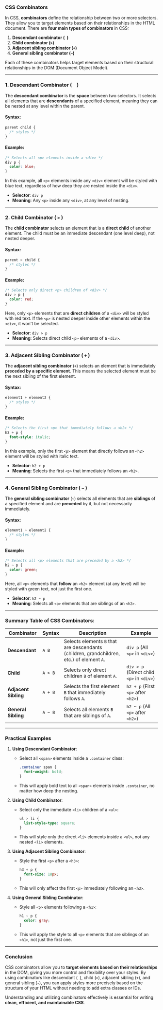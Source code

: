 ### CSS Combinators

In CSS, **combinators** define the relationship between two or more selectors. They allow you to target elements based on their relationships in the HTML document. There are **four main types of combinators** in CSS:

1. **Descendant combinator (` `)**  
2. **Child combinator (`>`)**  
3. **Adjacent sibling combinator (`+`)**  
4. **General sibling combinator (`~`)**

Each of these combinators helps target elements based on their structural relationships in the DOM (Document Object Model).

---

### 1. **Descendant Combinator ( ` ` )**

The **descendant combinator** is the **space** between two selectors. It selects all elements that are **descendants** of a specified element, meaning they can be nested at any level within the parent.

#### Syntax:
```css
parent child {
  /* styles */
}
```

#### Example:
```css
/* Selects all <p> elements inside a <div> */
div p {
  color: blue;
}
```
In this example, all `<p>` elements inside any `<div>` element will be styled with blue text, regardless of how deep they are nested inside the `<div>`.

- **Selector**: `div p`
- **Meaning**: Any `<p>` inside any `<div>`, at any level of nesting.

---

### 2. **Child Combinator ( `>` )**

The **child combinator** selects an element that is a **direct child** of another element. The child must be an immediate descendant (one level deep), not nested deeper.

#### Syntax:
```css
parent > child {
  /* styles */
}
```

#### Example:
```css
/* Selects only direct <p> children of <div> */
div > p {
  color: red;
}
```
Here, only `<p>` elements that are **direct children** of a `<div>` will be styled with red text. If the `<p>` is nested deeper inside other elements within the `<div>`, it won't be selected.

- **Selector**: `div > p`
- **Meaning**: Selects direct child `<p>` elements of a `<div>`.

---

### 3. **Adjacent Sibling Combinator ( `+` )**

The **adjacent sibling combinator** (`+`) selects an element that is immediately **preceded by a specific element**. This means the selected element must be the next sibling of the first element.

#### Syntax:
```css
element1 + element2 {
  /* styles */
}
```

#### Example:
```css
/* Selects the first <p> that immediately follows a <h2> */
h2 + p {
  font-style: italic;
}
```
In this example, only the first `<p>` element that directly follows an `<h2>` element will be styled with italic text.

- **Selector**: `h2 + p`
- **Meaning**: Selects the first `<p>` that immediately follows an `<h2>`.

---

### 4. **General Sibling Combinator ( `~` )**

The **general sibling combinator** (`~`) selects all elements that are **siblings** of a specified element and are **preceded** by it, but not necessarily immediately.

#### Syntax:
```css
element1 ~ element2 {
  /* styles */
}
```

#### Example:
```css
/* Selects all <p> elements that are preceded by a <h2> */
h2 ~ p {
  color: green;
}
```
Here, all `<p>` elements that **follow** an `<h2>` element (at any level) will be styled with green text, not just the first one.

- **Selector**: `h2 ~ p`
- **Meaning**: Selects all `<p>` elements that are siblings of an `<h2>`.

---

### Summary Table of CSS Combinators:

| Combinator             | Syntax          | Description                                                             | Example                       |
|------------------------|-----------------|-------------------------------------------------------------------------|-------------------------------|
| **Descendant**          | `A B`           | Selects elements `B` that are descendants (children, grandchildren, etc.) of element `A`. | `div p` (All `<p>` in `<div>`) |
| **Child**               | `A > B`         | Selects only direct children `B` of element `A`.                        | `div > p` (Direct child `<p>` in `<div>`) |
| **Adjacent Sibling**    | `A + B`         | Selects the first element `B` that immediately follows `A`.             | `h2 + p` (First `<p>` after `<h2>`) |
| **General Sibling**     | `A ~ B`         | Selects all elements `B` that are siblings of `A`.                      | `h2 ~ p` (All `<p>` after `<h2>`) |

---

### Practical Examples

1. **Using Descendant Combinator**:
   - Select all `<span>` elements inside a `.container` class:
     ```css
     .container span {
       font-weight: bold;
     }
     ```
   - This will apply bold text to all `<span>` elements inside `.container`, no matter how deep the nesting.

2. **Using Child Combinator**:
   - Select only the immediate `<li>` children of a `<ul>`:
     ```css
     ul > li {
       list-style-type: square;
     }
     ```
   - This will style only the direct `<li>` elements inside a `<ul>`, not any nested `<li>` elements.

3. **Using Adjacent Sibling Combinator**:
   - Style the first `<p>` after a `<h3>`:
     ```css
     h3 + p {
       font-size: 18px;
     }
     ```
   - This will only affect the first `<p>` immediately following an `<h3>`.

4. **Using General Sibling Combinator**:
   - Style all `<p>` elements following a `<h1>`:
     ```css
     h1 ~ p {
       color: gray;
     }
     ```
   - This will apply the style to all `<p>` elements that are siblings of an `<h1>`, not just the first one.

---

### Conclusion

CSS combinators allow you to **target elements based on their relationships** in the DOM, giving you more control and flexibility over your styles. By using combinators like descendant (` `), child (`>`), adjacent sibling (`+`), and general sibling (`~`), you can apply styles more precisely based on the structure of your HTML without needing to add extra classes or IDs. 

Understanding and utilizing combinators effectively is essential for writing **clean, efficient, and maintainable CSS**.
